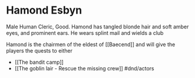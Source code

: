 # Hamond Esbyn
Male Human Cleric, Good. Hamond has tangled blonde hair and soft amber eyes, and prominent ears. He wears splint mail and wields a club

Hamond is the chairmen of the eldest of [[Baecend]] and will give the players the quests to either
- [[The bandit camp]]
- [[The goblin lair - Rescue the missing crew]]
#dnd/actors